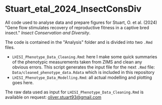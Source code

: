 # Stuart_etal_2024_InsectConsDiv

All code used to analyse data and prepare figures for Stuart, O. et al. (2024) "Gene flow stimulates recovery of reproductive fitness in a captive bred insect." *Insect Conservation and Diversity*.  

The code is contained in the "Analysis" folder and is divided into two `.Rmd` files.

- `LHISI_Phenotype_Data_Cleaning.Rmd`: here I make some quick summaries of the phenotypic measurements taken from ZIMS and clean any obvious errors. This script generates the input file for the next `.Rmd` file: `Data/cleaned_phenotype_data.Rdata` which is included in this repository
- `LHISI_Phenotype_Data_Modelling.Rmd`: all actual modelling and plotting goes here.

The raw data used as input for `LHISI_Phenotype_Data_Cleaning.Rmd` is available on request: oliver.stuart93@gmail.com
